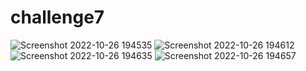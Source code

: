 # challenge7
![Screenshot 2022-10-26 194535](https://user-images.githubusercontent.com/111898081/198165441-89b50a14-439e-43e7-928b-8d01b9f5ed5e.png)
![Screenshot 2022-10-26 194612](https://user-images.githubusercontent.com/111898081/198165461-92472332-6ed4-4228-8bd4-c618ea0c1391.png)
![Screenshot 2022-10-26 194635](https://user-images.githubusercontent.com/111898081/198165477-15a3c199-32bf-4383-8cb6-ca66426ddd2d.png)
![Screenshot 2022-10-26 194657](https://user-images.githubusercontent.com/111898081/198165499-efae74d9-48ff-4bfc-b9f0-228dd8f0a1ee.png)
